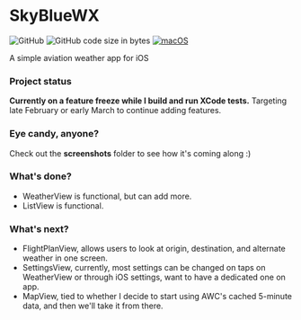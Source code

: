 # SkyBlueWX
![GitHub](https://img.shields.io/github/license/bitwise-aviator/SkyBlueWX)
![GitHub code size in bytes](https://img.shields.io/github/languages/code-size/bitwise-aviator/SkyBlueWX)
[![macOS](https://svgshare.com/i/ZjP.svg)](https://svgshare.com/i/ZjP.svg)

A simple aviation weather app for iOS

### Project status
**Currently on a feature freeze while I build and run XCode tests.** Targeting late February or early March to continue adding features.

### Eye candy, anyone?
Check out the **screenshots** folder to see how it's coming along :)

### What's done?
- WeatherView is functional, but can add more.
- ListView is functional.

### What's next?
- FlightPlanView, allows users to look at origin, destination, and alternate weather in one screen.
- SettingsView, currently, most settings can be changed on taps on WeatherView or through iOS settings, want to have a dedicated one on app.
- MapView, tied to whether I decide to start using AWC's cached 5-minute data, and then we'll take it from there.
